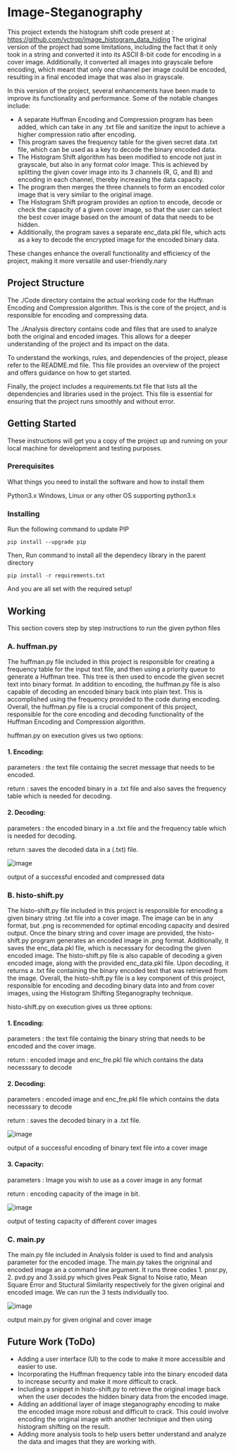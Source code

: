 # Image-Steganography
This project extends the histogram shift code present at : https://github.com/vctrop/image_histogram_data_hiding
The original version of the project had some limitations, including the fact that it only took in a string and converted it into its ASCII 8-bit code for encoding in a cover image. Additionally, it converted all images into grayscale before encoding, which meant that only one channel per image could be encoded, resulting in a final encoded image that was also in grayscale.

In this version of the project, several enhancements have been made to improve its functionality and performance. Some of the notable changes include:

* A separate Huffman Encoding and Compression program has been added, which can take in any .txt file and sanitize the input to achieve a higher compression ratio after encoding. 
* This program saves the frequency table for the given secret data .txt file, which can be used as a key to decode the binary encoded data.
* The Histogram Shift algorithm has been modified to encode not just in grayscale, but also in any format color image. This is achieved by splitting the given cover image into its 3 channels (R, G, and B) and encoding in each channel, thereby increasing the data capacity. 
* The program then merges the three channels to form an encoded color image that is very similar to the original image.
* The Histogram Shift program provides an option to encode, decode or check the capacity of a given cover image, so that the user can select the best cover image based on the amount of data that needs to be hidden.
* Additionally, the program saves a separate enc_data.pkl file, which acts as a key to decode the encrypted image for the encoded binary data.

These changes enhance the overall functionality and efficiency of the project, making it more versatile and user-friendly.nary


## Project Structure
The ./Code directory contains the actual working code for the Huffman Encoding and Compression algorithm. This is the core of the project, and is responsible for encoding and compressing data.

The ./Analysis directory contains code and files that are used to analyze both the original and encoded images. This allows for a deeper understanding of the project and its impact on the data.

To understand the workings, rules, and dependencies of the project, please refer to the README.md file. This file provides an overview of the project and offers guidance on how to get started.

Finally, the project includes a requirements.txt file that lists all the dependencies and libraries used in the project. This file is essential for ensuring that the project runs smoothly and without error.

## Getting Started

These instructions will get you a copy of the project up and running on your local machine for development and testing purposes. 

### Prerequisites

What things you need to install the software and how to install them

Python3.x
Windows, Linux or any other OS supporting python3.x

### Installing

Run the following command to update PIP
```
pip install --upgrade pip
```
Then, Run command to install all the dependecy library in the parent directory
```
pip install -r requirements.txt
```
And you are all set with the required setup!

## Working

This section covers step by step instructions to run the given python files
### A. huffman.py
The huffman.py file included in this project is responsible for creating a frequency table for the input text file, and then using a priority queue to generate a Huffman tree. This tree is then used to encode the given secret text into binary format.
In addition to encoding, the huffman.py file is also capable of decoding an encoded binary back into plain text. This is accomplished using the frequency provided to the code during encoding.
Overall, the huffman.py file is a crucial component of this project, responsible for the core encoding and decoding functionality of the Huffman Encoding and Compression algorithm.

huffman.py on execution gives us two options:
#### 1. Encoding:
parameters : the text file containig the secret message that needs to be encoded.

return : saves the encoded binary in a .txt file and also saves the frequency table which is needed for decoding.
#### 2. Decoding:
parameters : the encoded binary in a .txt file and the frequency table which is needed for decoding.

return :saves the decoded data in a (.txt) file.

![image](https://user-images.githubusercontent.com/44855917/235492143-15c4c687-53b9-42fc-b099-20376f66dd69.png)

output of a successful encoded and compressed data

### B. histo-shift.py
The histo-shift.py file included in this project is responsible for encoding a given binary string .txt file into a cover image. The image can be in any format, but .png is recommended for optimal encoding capacity and desired output.
Once the binary string and cover image are provided, the histo-shift.py program generates an encoded image in .png format. Additionally, it saves the enc_data.pkl file, which is necessary for decoding the given encoded image.
The histo-shift.py file is also capable of decoding a given encoded image, along with the provided enc_data.pkl file. Upon decoding, it returns a .txt file containing the binary encoded text that was retrieved from the image.
Overall, the histo-shift.py file is a key component of this project, responsible for encoding and decoding binary data into and from cover images, using the Histogram Shifting Steganography technique.

histo-shift.py on execution gives us three options:
#### 1. Encoding:
parameters : the text file containig the binary string that needs to be encoded and the cover image.

return : encoded image and enc_fre.pkl file which contains the data necesssary to decode
#### 2. Decoding:
parameters : encoded image and enc_fre.pkl file which contains the data necesssary to decode

return : saves the decoded binary in a .txt file.

![image](https://user-images.githubusercontent.com/44855917/235496464-6e4c2349-6311-4206-a360-00f650d7961d.png)

output of a successful encoding of binary text file into a cover image

#### 3. Capacity:
parameters : Image you wish to use as a cover image in any format

return : encoding capacity of the image in bit.

![image](https://user-images.githubusercontent.com/44855917/235496635-7483c0db-aaed-48a1-8733-5dd93705975d.png)

output of testing capacity of different cover images

### C. main.py
The main.py file included in Analysis folder is used to find and analysis parameter for the encoded image. The main.py takes the origninal and encoded image an a command line argument. It runs three codes 1. pnsr.py, 2. pvd.py and 3.ssid.py which gives Peak Signal to Noise ratio, Mean Square Error and Stuctural Similarity respectively for the given original and encoded image. We can run the 3 tests individually too.

![image](https://user-images.githubusercontent.com/44855917/235498396-9745d866-d1a3-44b0-a1da-ab243c9886c6.png)

output main.py for given original and cover image

## Future Work (ToDo)

* Adding a user interface (UI) to the code to make it more accessible and easier to use.
* Incorporating the Huffman frequency table into the binary encoded data to increase security and make it more difficult to crack.
* Including a snippet in histo-shift.py to retrieve the original image back when the user decodes the hidden binary data from the encoded image.
* Adding an additional layer of image steganography encoding to make the encoded image more robust and difficult to crack. This could involve encoding the original image with another technique and then using histogram shifting on the result.
* Adding more analysis tools to help users better understand and analyze the data and images that they are working with.
